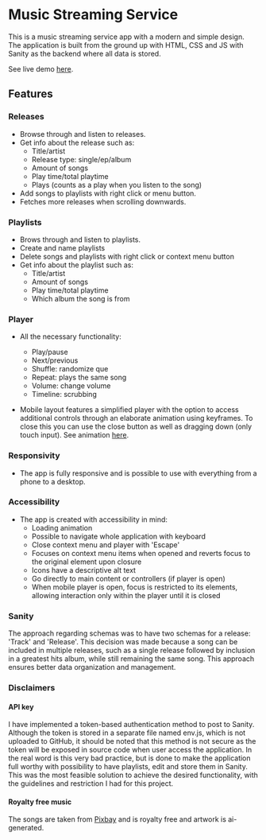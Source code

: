 # Music Streaming Service
This is a music streaming service app with a modern and simple design. The application is built from the ground up with HTML, CSS and JS with Sanity as the backend where all data is stored. 

See live demo [here](https://music-streaming-service.netlify.app).

## Features
### Releases
- Browse through and listen to releases. 
- Get info about the release such as:
	- Title/artist
	- Release type: single/ep/album
	- Amount of songs
	- Play time/total playtime
	- Plays (counts as a play when you listen to the song)
- Add songs to playlists with right click or menu button.
- Fetches more releases when scrolling downwards. 

### Playlists
- Brows through and listen to playlists. 
- Create and name playlists
- Delete songs and playlists with right click or context menu button
- Get info about the playlist such as: 
	- Title/artist
	- Amount of songs
	- Play time/total playtime
	- Which album the song is from

### Player 
- All the necessary functionality: 
	- Play/pause 
	- Next/previous
	- Shuffle: randomize que
	- Repeat: plays the same song
	- Volume: change volume 
	- Timeline: scrubbing

- Mobile layout features a simplified player with the option to access additional controls through an elaborate animation using keyframes. To close this you can use the close button as well as dragging down (only touch input). See animation [here](https://youtube.com/shorts/vfKXl8rL3xQ?feature=share).

### Responsivity 
- The app is fully responsive and is possible to use with everything from a phone to a desktop. 

### Accessibility
- The app is created with accessibility in mind:
	- Loading animation
	- Possible to navigate whole application with keyboard
	- Close context menu and player with 'Escape'
	- Focuses on context menu items when opened and reverts focus to the original element upon closure
	- Icons have a descriptive alt text
	- Go directly to main content or controllers (if player is open)
	- When mobile player is open, focus is restricted to its elements, allowing interaction only within the player until it is closed

### Sanity
The approach regarding schemas was to have two schemas for a release: 'Track' and 'Release'. This decision was made because a song can be included in multiple releases, such as a single release followed by inclusion in a greatest hits album, while still remaining the same song. This approach ensures better data organization and management.

### Disclaimers
#### API key
I have implemented a token-based authentication method to post to Sanity. Although the token is stored in a separate file named env.js, which is not uploaded to GitHub, it should be noted that this method is not secure as the token will be exposed in source code when user access the application. In the real word is this very bad practice, but is done to make the application full worthy with possibility to have playlists, edit and store them in Sanity. This was the most feasible solution to achieve the desired functionality, with the guidelines and restriction I had for this project.

#### Royalty free music
The songs are taken from [Pixbay](https://pixabay.com/no/music/) and is royalty free and artwork is ai-generated. 

